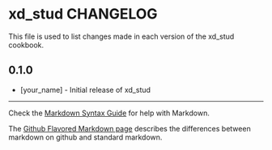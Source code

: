 xd_stud CHANGELOG
=================

This file is used to list changes made in each version of the xd_stud cookbook.

0.1.0
-----
- [your_name] - Initial release of xd_stud

- - -
Check the [Markdown Syntax Guide](http://daringfireball.net/projects/markdown/syntax) for help with Markdown.

The [Github Flavored Markdown page](http://github.github.com/github-flavored-markdown/) describes the differences between markdown on github and standard markdown.
